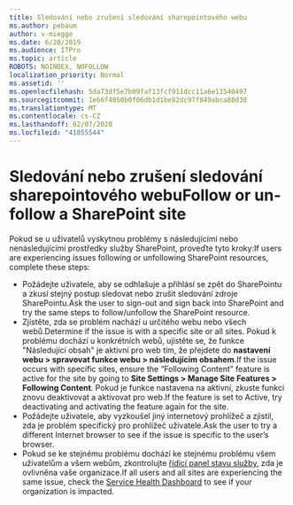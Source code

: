 ```yaml
---
title: Sledování nebo zrušení sledování sharepointového webu
ms.author: pebaum
author: v-miegge
ms.date: 6/20/2019
ms.audience: ITPro
ms.topic: article
ROBOTS: NOINDEX, NOFOLLOW
localization_priority: Normal
ms.assetid: ''
ms.openlocfilehash: 5da73df5e7b09faf13fcf911dcc11a6e11540497
ms.sourcegitcommit: 1e66f4850b0f06db1d1be82dc97f849abca80d38
ms.translationtype: MT
ms.contentlocale: cs-CZ
ms.lasthandoff: 02/07/2020
ms.locfileid: "41855544"
---
```

# <a name="follow-or-un-follow-a-sharepoint-site"></a><span data-ttu-id="e75dd-102">Sledování nebo zrušení sledování sharepointového webu</span><span class="sxs-lookup"><span data-stu-id="e75dd-102">Follow or un-follow a SharePoint site</span></span>

<span data-ttu-id="e75dd-103">Pokud se u uživatelů vyskytnou problémy s následujícími nebo nenásledujícími prostředky služby SharePoint, proveďte tyto kroky:</span><span class="sxs-lookup"><span data-stu-id="e75dd-103">If users are experiencing issues following or unfollowing SharePoint resources, complete these steps:</span></span>

* <span data-ttu-id="e75dd-104">Požádejte uživatele, aby se odhlašuje a přihlásí se zpět do SharePointu a zkusí stejný postup sledovat nebo zrušit sledování zdroje SharePointu.</span><span class="sxs-lookup"><span data-stu-id="e75dd-104">Ask the user to sign-out and sign back into SharePoint and try the same steps to follow/unfollow the SharePoint resource.</span></span>
* <span data-ttu-id="e75dd-105">Zjistěte, zda se problém nachází u určitého webu nebo všech webů.</span><span class="sxs-lookup"><span data-stu-id="e75dd-105">Determine if the issue is with a specific site or all sites.</span></span> <span data-ttu-id="e75dd-106">Pokud k problému dochází u konkrétních webů, ujistěte se, že funkce "Následující obsah" je aktivní pro web tím, že přejdete do **nastavení webu > spravovat funkce webu > následujícím obsahem**.</span><span class="sxs-lookup"><span data-stu-id="e75dd-106">If the issue occurs with specific sites, ensure the “Following Content” feature is active for the site by going to **Site Settings > Manage Site Features > Following Content**.</span></span> <span data-ttu-id="e75dd-107">Pokud je funkce nastavena na aktivní, zkuste funkci znovu deaktivovat a aktivovat pro web.</span><span class="sxs-lookup"><span data-stu-id="e75dd-107">If the feature is set to Active, try deactivating and activating the feature again for the site.</span></span>
* <span data-ttu-id="e75dd-108">Požádejte uživatele, aby vyzkoušel jiný internetový prohlížeč a zjistil, zda je problém specifický pro prohlížeč uživatele.</span><span class="sxs-lookup"><span data-stu-id="e75dd-108">Ask the user to try a different Internet browser to see if the issue is specific to the user’s browser.</span></span>
* <span data-ttu-id="e75dd-109">Pokud se ke stejnému problému dochází ke stejnému problému všem uživatelům a všem webům, zkontrolujte [řídicí panel stavu služby,](https://admin.microsoft.com/AdminPortal/Home#/servicehealth) zda je ovlivněna vaše organizace.</span><span class="sxs-lookup"><span data-stu-id="e75dd-109">If all users and all sites are experiencing the same issue, check the [Service Health Dashboard](https://admin.microsoft.com/AdminPortal/Home#/servicehealth) to see if your organization is impacted.</span></span>
